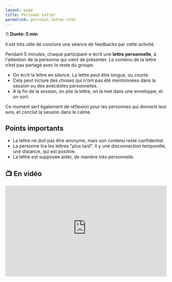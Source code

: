 ```yaml
---
layout: page
title: Personal Letter
permalink: personal-letter.html
---
```


⏰ **Durée: 5 min**

Il est très utile de conclure une séance de feedbacks par cette activité.

Pendant 5 minutes, chaque participant-e écrit une **lettre personnelle**, à l'attention de la personne qui vient de présenter. Le contenu de la lettre n’est pas partagé avec le reste du groupe.

- On écrit la lettre en silence. La lettre peut être longue, ou courte. 
- Cela peut inclure des choses qui n'ont pas été mentionnées dans la session ou des anecdotes personnelles.
- A la fin de la session, on plie la lettre, on la met dans une enveloppe, et on sort.

Ce moment sert également de réflexion pour les personnes qui donnent leur avis, et conclut la session dans le calme.

## Points importants

- La lettre ne doit pas être anonyme, mais son contenu reste confidentiel.
- La personne lira les lettres "plus tard". Il y une disconnection temporelle, une distance, qui est positive.
- La lettre est supposée aider, de manière très personnelle.

## 📺 En vidéo

<iframe width="100%" style="aspect-ratio: 16 / 9;" src="https://www.youtube-nocookie.com/embed/phVGEZBvQjY" title="YouTube video player" frameborder="0" allow="accelerometer; autoplay; clipboard-write; encrypted-media; gyroscope; picture-in-picture" allowfullscreen></iframe>